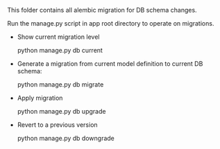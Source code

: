 This folder contains all alembic migration for DB schema changes.

Run the manage.py script in app root directory to operate on migrations.

- Show current migration level

    python manage.py db current

- Generate a migration from current model definition to current DB schema:

    python manage.py db migrate

- Apply migration

    python manage.py db upgrade

-  Revert to a previous version

    python manage.py db downgrade

